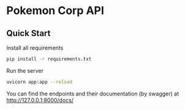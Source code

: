 # Pokemon Corp API

## Quick Start
Install all requirements
```bash
pip install -r requirements.txt
```
Run the server
```bash
uvicorn app:app --reload
```
You can find the endpoints and their documentation (by swagger) at
http://127.0.0.1:8000/docs/

